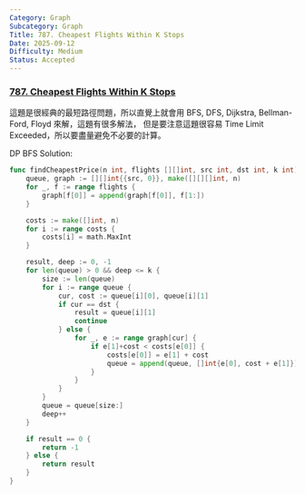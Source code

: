 ```yaml
---
Category: Graph
Subcategory: Graph
Title: 787. Cheapest Flights Within K Stops
Date: 2025-09-12
Difficulty: Medium
Status: Accepted
---
```

### [787. Cheapest Flights Within K Stops]

這題是很經典的最短路徑問題，所以直覺上就會用 BFS, DFS, Dijkstra, Bellman-Ford, Floyd 來解，這題有很多解法，
但是要注意這題很容易 Time Limit Exceeded，所以要盡量避免不必要的計算。

DP BFS Solution:
```go
func findCheapestPrice(n int, flights [][]int, src int, dst int, k int) int {
	queue, graph := [][]int{{src, 0}}, make([][][]int, n)
	for _, f := range flights {
		graph[f[0]] = append(graph[f[0]], f[1:])
	}

	costs := make([]int, n)
	for i := range costs {
		costs[i] = math.MaxInt
	}

	result, deep := 0, -1
	for len(queue) > 0 && deep <= k {
		size := len(queue)
		for i := range queue {
			cur, cost := queue[i][0], queue[i][1]
			if cur == dst {
				result = queue[i][1]
				continue
			} else {
				for _, e := range graph[cur] {
					if e[1]+cost < costs[e[0]] {
						costs[e[0]] = e[1] + cost
						queue = append(queue, []int{e[0], cost + e[1]})
					}
				}
			}
		}
		queue = queue[size:]
		deep++
	}

	if result == 0 {
		return -1
	} else {
		return result
	}
}
```

[787. Cheapest Flights Within K Stops]: https://leetcode.com/problems/cheapest-flights-within-k-stops/
